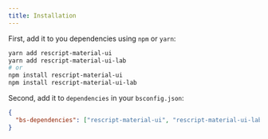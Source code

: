 ```yaml
---
title: Installation
---
```


First, add it to you dependencies using `npm` or `yarn`:

```bash
yarn add rescript-material-ui
yarn add rescript-material-ui-lab
# or
npm install rescript-material-ui
npm install rescript-material-ui-lab
```

Second, add it to `dependencies` in your `bsconfig.json`:

```json
{
  "bs-dependencies": ["rescript-material-ui", "rescript-material-ui-lab"]
}
```
